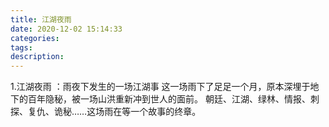 ```yaml
---
title: 江湖夜雨
date: 2020-12-02 15:14:33
categories:
tags:
description:
---
```


1.江湖夜雨 ：雨夜下发生的一场江湖事
这一场雨下了足足一个月，原本深埋于地下的百年隐秘，被一场山洪重新冲到世人的面前。
朝廷、江湖、绿林、情报、刺探、复仇、诡秘……这场雨在等一个故事的终章。




